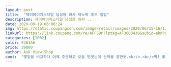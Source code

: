 ```yaml
---
layout: post 
title:  "제이에이치스타일 남성용 와샤 아노락 후드 집업" 
description: 제이에이치스타일 남성용 와샤 ..
date: 2020-09-19 06:08:24 
img: https://static.coupangcdn.com/image/retail/images/2020/06/15/16/1/8181f85d-d0c8-4f2d-b5ac-7222d6fe8aeb.jpg 
linkUrl: https://link.coupang.com/re/AFFSDP?lptag=AF3600438&subid=ahnPublicAsk&pageKey=1711448344&itemId=2912789979&vendorItemId=70901489327&traceid=V0-113-13202195886e2769 
categories: [1002] 
color: F361A6 
price: 39800 
author: Ask View Shop 
cont:  "몇일을 비교하다 어제 주문하고 오늘 받앗는데 선택을 잘한듯.<br/>.<br/>딱! 좋아요<br/>쏘쏘<br/>" 
---
```

